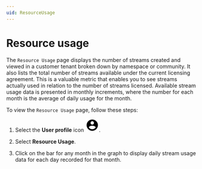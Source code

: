 ```yaml
---
uid: ResourceUsage
---
```


# Resource usage

The `Resource Usage` page displays the number of streams created and viewed in a customer tenant broken down by namespace or community. It also lists the total number of streams available under the current licensing agreement. This is a valuable metric that enables you to see streams actually used in relation to the number of streams licensed. Available stream usage data is presented in monthly increments, where the number for each month is the average of daily usage for the month.

To view the `Resource Usage` page, follow these steps:

1. Select the **User profile** icon ![User profile](../../_icons/default/account-circle.svg).

1. Select **Resource Usage**.

1. Click on the bar for any month in the graph to display daily stream usage data for each day recorded for that month.
